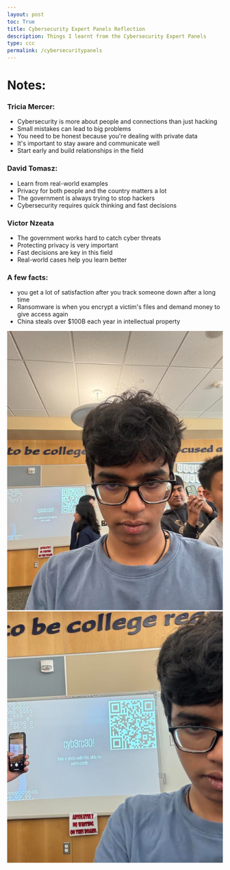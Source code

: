 ```yaml
---
layout: post
toc: True
title: Cybersecurity Expert Panels Reflection
description: Things I learnt from the Cybersecurity Expert Panels
type: ccc
permalink: /cybersecuritypanels
---
```


# Notes:

### Tricia Mercer:
- Cybersecurity is more about people and connections than just hacking
- Small mistakes can lead to big problems
- You need to be honest because you're dealing with private data
- It's important to stay aware and communicate well
- Start early and build relationships in the field

### David Tomasz:
- Learn from real-world examples
- Privacy for both people and the country matters a lot
- The government is always trying to stop hackers
- Cybersecurity requires quick thinking and fast decisions

### Victor Nzeata
- The government works hard to catch cyber threats
- Protecting privacy is very important
- Fast decisions are key in this field
- Real-world cases help you learn better

### A few facts:
- you get a lot of satisfaction after you track someone down after a long time
- Ransomware is when you encrypt a victim's files and demand money to give access again
- China steals over $100B each year in intellectual property

![alt text](image-2.png)
![alt text](image-1.png)